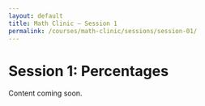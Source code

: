 ```yaml
---
layout: default
title: Math Clinic — Session 1
permalink: /courses/math-clinic/sessions/session-01/
---
```


# Session 1: Percentages
Content coming soon.
